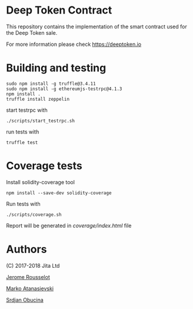 Deep Token Contract
=================
This repository contains the implementation of the smart contract used for the Deep Token sale.

For more information please check https://deeptoken.io


Building and testing
=====================

    sudo npm install -g truffle@3.4.11
    sudo npm install -g ethereumjs-testrpc@4.1.3
    npm install .
    truffle install zeppelin

start testrpc with
 
    ./scripts/start_testrpc.sh

run tests with

    truffle test
    
Coverage tests
=====================
Install solidity-coverage tool

    npm install --save-dev solidity-coverage

Run tests with 

    ./scripts/coverage.sh
    
Report will be generated in _coverage/index.html_ file


Authors
=======

(C) 2017-2018 Jita Ltd

[Jerome Rousselot](https://github.com/jeromerousselot)

[Marko Atanasievski](https://github.com/atanmarko)

[Srdjan Obucina](https://github.com/obucinac)

